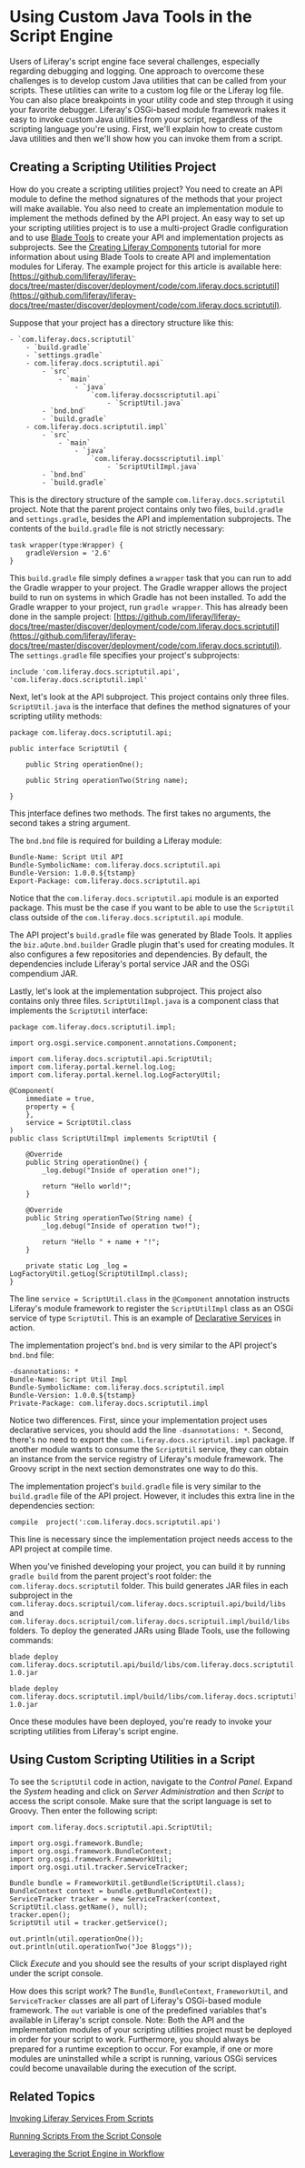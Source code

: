 # Using Custom Java Tools in the Script Engine

Users of Liferay's script engine face several challenges, especially regarding
debugging and logging. One approach to overcome these challenges is to develop
custom Java utilities that can be called from your scripts. These utilities can
write to a custom log file or the Liferay log file. You can also place
breakpoints in your utility code and step through it using your favorite
debugger. Liferay's OSGi-based module framework makes it easy to invoke custom
Java utilities from your script, regardless of the scripting language you're
using. First, we'll explain how to create custom Java utilities and then we'll
show how you can invoke them from a script.

## Creating a Scripting Utilities Project

How do you create a scripting utilities project? You need to create an API
module to define the method signatures of the methods that your project will
make available. You also need to create an implementation module to implement
the methods defined by the API project. An easy way to set up your scripting
utilities project is to use a multi-project Gradle configuration and to use
[Blade Tools](https://github.com/gamerson/blade.tools) to create your API and
implementation projects as subprojects. See the
[Creating Liferay Components](/develop/tutorials/-/knowledge_base/7-0/creating-liferay-components)
tutorial for more information about using Blade Tools to create API and
implementation modules for Liferay. The example project for this article is
available here:
[https://github.com/liferay/liferay-docs/tree/master/discover/deployment/code/com.liferay.docs.scriptutil](https://github.com/liferay/liferay-docs/tree/master/discover/deployment/code/com.liferay.docs.scriptutil).

Suppose that your project has a directory structure like this:

    - `com.liferay.docs.scriptutil`
        - `build.gradle`
        - `settings.gradle`
        - com.liferay.docs.scriptutil.api`
            - `src`
                - `main`
                    - `java`
                        `com.liferay.docsscriptutil.api`
                            - `ScriptUtil.java`
            - `bnd.bnd`
            - `build.gradle`
        - com.liferay.docs.scriptutil.impl`
            - `src`
                - `main`
                    - `java`
                        `com.liferay.docsscriptutil.impl`
                            - `ScriptUtilImpl.java`
            - `bnd.bnd`
            - `build.gradle`

This is the directory structure of the sample `com.liferay.docs.scriptutil`
project. Note that the parent project contains only two files, `build.gradle`
and `settings.gradle`, besides the API and implementation subprojects. The
contents of the `build.gradle` file is not strictly necessary:

    task wrapper(type:Wrapper) {
        gradleVersion = '2.6'
    }

This `build.gradle` file simply defines a `wrapper` task that you can run to add
the Gradle wrapper to your project. The Gradle wrapper allows the project build
to run on systems in which Gradle has not been installed. To add the Gradle
wrapper to your project, run `gradle wrapper`. This has already been done in the
sample project:
[https://github.com/liferay/liferay-docs/tree/master/discover/deployment/code/com.liferay.docs.scriptutil](https://github.com/liferay/liferay-docs/tree/master/discover/deployment/code/com.liferay.docs.scriptutil).
The `settings.gradle` file specifies your project's subprojects:

    include 'com.liferay.docs.scriptutil.api', 'com.liferay.docs.scriptutil.impl'

Next, let's look at the API subproject. This project contains only three files.
`ScriptUtil.java` is the interface that defines the method signatures of your
scripting utility methods:

    package com.liferay.docs.scriptutil.api;

    public interface ScriptUtil {
            
        public String operationOne(); 

        public String operationTwo(String name);	

    }

This jnterface defines two methods. The first takes no arguments, the second
takes a string argument.

The `bnd.bnd` file is required for building a Liferay module:

    Bundle-Name: Script Util API
    Bundle-SymbolicName: com.liferay.docs.scriptutil.api
    Bundle-Version: 1.0.0.${tstamp}
    Export-Package: com.liferay.docs.scriptutil.api

Notice that the `com.liferay.docs.scriptutil.api` module is an exported package.
This must be the case if you want to be able to use the `ScriptUtil` class
outside of the `com.liferay.docs.scriptutil.api` module.

The API project's `build.gradle` file was generated by Blade Tools. It applies
the `biz.aQute.bnd.builder` Gradle plugin that's used for creating modules. It
also configures a few repositories and dependencies. By default, the
dependencies include Liferay's portal service JAR and the OSGi compendium JAR.

Lastly, let's look at the implementation subproject. This project also contains
only three files. `ScriptUtilImpl.java` is a component class that implements the
`ScriptUtil` interface:

    package com.liferay.docs.scriptutil.impl;

    import org.osgi.service.component.annotations.Component;

    import com.liferay.docs.scriptutil.api.ScriptUtil;
    import com.liferay.portal.kernel.log.Log;
    import com.liferay.portal.kernel.log.LogFactoryUtil;

    @Component(
        immediate = true,
        property = {
        },
        service = ScriptUtil.class
    )
    public class ScriptUtilImpl implements ScriptUtil {

        @Override
        public String operationOne() {
            _log.debug("Inside of operation one!");

            return "Hello world!";
        }

        @Override
        public String operationTwo(String name) {
            _log.debug("Inside of operation two!");

            return "Hello " + name + "!";
        }

        private static Log _log = LogFactoryUtil.getLog(ScriptUtilImpl.class); 
    }

The line `service = ScriptUtil.class` in the `@Component` annotation instructs
Liferay's module framework to register the `ScriptUtilImpl` class as an OSGi
service of type `ScriptUtil`. This is an example of
[Declarative Services](http://wiki.osgi.org/wiki/Declarative_Services) in
action.

The implementation project's `bnd.bnd` is very similar to the API project's
`bnd.bnd` file:

    -dsannotations: *
    Bundle-Name: Script Util Impl
    Bundle-SymbolicName: com.liferay.docs.scriptutil.impl
    Bundle-Version: 1.0.0.${tstamp}
    Private-Package: com.liferay.docs.scriptutil.impl

Notice two differences. First, since your implementation project uses
declarative services, you should add the line `-dsannotations: *`. Second,
there's no need to export the `com.liferay.docs.scriptutil.impl` package. If
another module wants to consume the `ScriptUtil` service, they can obtain an
instance from the service registry of Liferay's module framework. The Groovy
script in the next section demonstrates one way to do this.

The implementation project's `build.gradle` file is very similar to the
`build.gradle` file of the API project. However, it includes this extra line in
the dependencies section:

    compile  project(':com.liferay.docs.scriptutil.api')

This line is necessary since the implementation project needs access to the API
project at compile time.

When you've finished developing your project, you can build it by running
`gradle build` from the parent project's root folder: the
`com.liferay.docs.scriptutil` folder. This build generates JAR files in each
subproject in the
`com.liferay.docs.scriptuil/com.liferay.docs.scriptuil.api/build/libs` and
`com.liferay.docs.scriptuil/com.liferay.docs.scriptuil.impl/build/libs` folders.
To deploy the generated JARs using Blade Tools, use the following commands:

    blade deploy com.liferay.docs.scriptutil.api/build/libs/com.liferay.docs.scriptutil.api-1.0.jar

    blade deploy com.liferay.docs.scriptutil.impl/build/libs/com.liferay.docs.scriptutil.impl-1.0.jar

Once these modules have been deployed, you're ready to invoke your scripting
utilities from Liferay's script engine.

## Using Custom Scripting Utilities in a Script

To see the `ScriptUtil` code in action, navigate to the *Control Panel*. Expand
the *System* heading and click on *Server Administration* and then *Script* to
access the script console. Make sure that the script language is set to Groovy.
Then enter the following script: 

    import com.liferay.docs.scriptutil.api.ScriptUtil;

    import org.osgi.framework.Bundle;
    import org.osgi.framework.BundleContext;
    import org.osgi.framework.FrameworkUtil;
    import org.osgi.util.tracker.ServiceTracker;

    Bundle bundle = FrameworkUtil.getBundle(ScriptUtil.class);
    BundleContext context = bundle.getBundleContext();
    ServiceTracker tracker = new ServiceTracker(context, ScriptUtil.class.getName(), null);
    tracker.open();
    ScriptUtil util = tracker.getService();

    out.println(util.operationOne());
    out.println(util.operationTwo("Joe Bloggs"));

Click *Execute* and you should see the results of your script displayed right
under the script console.

How does this script work? The `Bundle`, `BundleContext`, `FrameworkUtil`, and
`ServiceTracker` classes are all part of Liferay's OSGi-based module framework.
The `out` variable is one of the predefined variables that's available in
Liferay's script console. Note: Both the API and the implementation modules of
your scripting utilities project must be deployed in order for your script to
work. Furthermore, you should always be prepared for a runtime exception to
occur. For example, if one or more modules are uninstalled while a script is
running, various OSGi services could become unavailable during the execution of
the script.

## Related Topics

[Invoking Liferay Services From Scripts](/discover/deployment/-/knowledge_base/7-0/invoking-liferay-services-from-scripts)

[Running Scripts From the Script Console](/discover/deployment/-/knowledge_base/7-0/running-scripts-from-the-script-console)

[Leveraging the Script Engine in Workflow](/discover/deployment/-/knowledge_base/7-0/leveraging-the-script-engine-in-workflow)
